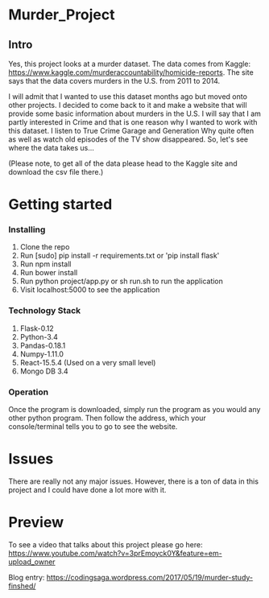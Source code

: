 # Murder_Project
## Intro

Yes, this project looks at a murder dataset. The data comes from Kaggle:
https://www.kaggle.com/murderaccountability/homicide-reports. The site says that
the data covers murders in the U.S. from 2011 to 2014.

I will admit that I wanted to use this dataset months ago but moved onto other
projects. I decided to come back to it and make a website that will provide some
basic information about murders in the U.S. I will say that I am partly
interested in Crime and that is one reason why I wanted to work with this dataset.
I listen to True Crime Garage and Generation Why quite often as well as watch old
episodes of the TV show disappeared. So, let's see where the data takes us...

(Please note, to get all of the data please head to the Kaggle site and download
the csv file there.)

# Getting started
### Installing

1. Clone the repo
2. Run [sudo] pip install -r requirements.txt or 'pip install flask'
3. Run npm install
4. Run bower install
5. Run python project/app.py or sh run.sh to run the application
6. Visit localhost:5000 to see the application

### Technology Stack

1. Flask-0.12
2. Python-3.4
3. Pandas-0.18.1
4. Numpy-1.11.0
5. React-15.5.4 (Used on a very small level)
6. Mongo DB 3.4

### Operation

Once the program is downloaded, simply run the program as you would any other python program.
Then follow the address, which your console/terminal tells you to go to see the
website.

# Issues

There are really not any major issues. However, there is a ton of data in this
project and I could have done a lot more with it.

# Preview

To see a video that talks about this project please go here: https://www.youtube.com/watch?v=3prEmoyck0Y&feature=em-upload_owner

Blog entry: https://codingsaga.wordpress.com/2017/05/19/murder-study-finshed/
